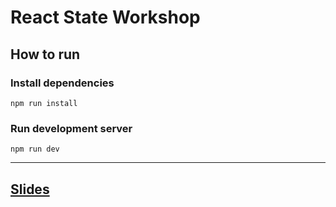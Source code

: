 # React State Workshop

## How to run

### Install dependencies

`npm run install`

### Run development server

`npm run dev`

---

## [Slides](https://docs.google.com/presentation/d/1-YCcvvA1y3nmsxqhNAPQPjb8u-erQ8IQ5VVdaQW10YU)
